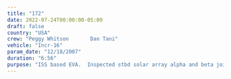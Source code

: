 ```yaml
---
title: "172"
date: 2022-07-24T00:00:00-05:00
draft: false
country: "USA"
crew: "Peggy Whitson       Dan Tani"
vehicle: "Incr-16"
param_date: "12/18/2007"
duration: "6:56"
purpose: "ISS based EVA.  Inspected stbd solar array alpha and beta joints.  No obvious causes found for rotation issues.  Retrieved 1 trundle bearing from alpha joint for in-cabin and ground assessments."
---
```

